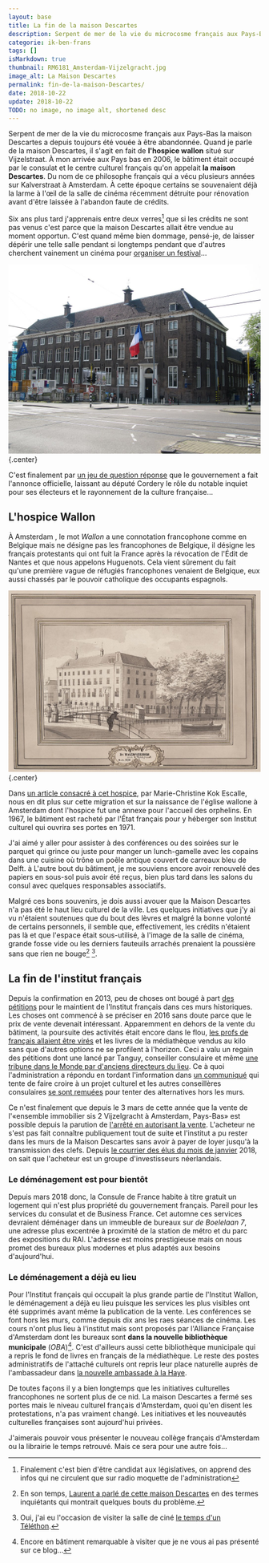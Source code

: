 ```yaml
---
layout: base
title: La fin de la maison Descartes
description: Serpent de mer de la vie du microcosme français aux Pays-Bas la maison Descartes a depuis toujours été vouée à être abandonnée. Quand je parle de la mais
categorie: ik-ben-frans
tags: []
isMarkdown: true
thumbnail: RM6181_Amsterdam-Vijzelgracht.jpg
image_alt: La Maison Descartes
permalink: fin-de-la-maison-Descartes/
date: 2018-10-22
update: 2018-10-22
TODO: no image, no image alt, shortened desc
---
```


Serpent de mer de la vie du microcosme français aux Pays-Bas la maison Descartes a depuis toujours été vouée à être abandonnée. Quand je parle de la maison Descartes, il s'agit en fait de **l'hospice wallon** situé sur Vijzelstraat. À mon arrivée aux Pays bas en 2006, le bâtiment était occupé par le consulat et le centre culturel français qu'on appelait **la maison Descartes**. Du nom de ce philosophe français qui a vécu plusieurs années sur Kalverstraat à Amsterdam. À cette époque certains se souvenaient déjà la larme à l'œil de la salle de cinéma récemment détruite pour rénovation avant d'être laissée à l'abandon faute de crédits. 

Six ans plus tard j'apprenais entre deux verres[^1] que si les crédits ne sont pas venus c'est parce que la maison Descartes allait être vendue au moment opportun. C'est quand même bien dommage, pensé-je, de laisser dépérir une telle salle pendant si longtemps pendant que d'autres cherchent vainement un cinéma pour [organiser un festival](/Le-retour-du-festival-Tres-Court)…

![Institut Français et Consulat de France à Amsterdam sur Vijzelgracht](RM6181_Amsterdam-Vijzelgracht.jpg){.center}

C'est finalement par [un jeu de question réponse](http://questions.assemblee-nationale.fr/q14/14-17484QE.htm) que le gouvernement a fait l'annonce officielle, laissant au député Cordery le rôle du notable inquiet pour ses électeurs et le rayonnement de la culture française…

## L'hospice Wallon

À Amsterdam , le mot *Wallon* a une connotation francophone comme en Belgique mais ne désigne pas les francophones de Belgique, il désigne les français protestants qui ont fuit la France après la révocation de l'Édit de Nantes et que nous appelons Huguenots. Cela vient sûrement du fait qu'une première vague de réfugiés francophones venaient de Belgique, eux aussi chassés par le pouvoir catholique des occupants espagnols.

![Walenweeshuis - Philips Jacobsz., C. (Caspar; 1732-1789)](Philips_Jacobsz-WalenWeesshuis-Afb_010094001734.jpg){.center}

Dans [un article consacré à cet hospice](http://www.francaisdespaysbas.nl/2016/03/02/histoire-de-la-maison-descartes-marie-christine-kok-escalle/), par Marie-Christine Kok Escalle, nous en dit plus sur cette migration et sur la naissance de l'église wallone à Amsterdam dont l'hospice fut une annexe pour l'accueil des orphelins. En 1967, le bâtiment est racheté par l'État français pour y héberger son Institut culturel qui ouvrira ses portes en 1971.

J'ai aimé y aller pour assister à des conférences ou des soirées sur le parquet qui grince ou juste pour manger un lunch-gamelle avec les copains dans une cuisine où trône un poêle antique couvert de carreaux bleu de Delft. à L'autre bout du bâtiment, je me souviens encore avoir renouvelé des papiers en sous-sol puis avoir été reçus, bien plus tard dans les salons du consul avec quelques responsables associatifs.

Malgré ces bons souvenirs, je dois aussi avouer que la Maison Descartes n'a pas été le haut lieu culturel de la ville. Les quelques initiatives que j'y ai vu n'étaient soutenues que du bout des lèvres et malgré la bonne volonté de certains personnels, il semble que, effectivement, les crédits n'étaient pas là et que l'espace était sous-utilisé, à l'image de la salle de cinéma, grande fosse vide ou les derniers fauteuils arrachés prenaient la poussière sans que rien ne bouge[^2] [^3].

<!-- HTML -->
<!-- <div class="flex flex-col items-center">
<iframe frameborder="0" scrolling="no" src="http://beeldbank.amsterdam.nl/beeldbank/weergave/record/layout/widget/tmpl/widget?id=010122057933&width=640" width="640" height="480"></iframe>
</div> -->
<!-- / HTML -->

## La fin de l'institut français

Depuis la confirmation en 2013, peu de choses ont bougé à part [des pétitions](https://secure.avaaz.org/fr/petition/Au_Ministre_des_affaires_etrangeres_Monsieur_Laurent_FABIUS_Non_a_labandon_par_la_France_de_la_Maison_Descartes_dAmsterd/) pour le maintient de l'Institut français dans ces murs historiques. Les choses ont commencé à se préciser en 2016 sans doute parce que le prix de vente devenait intéressant. Apparemment en dehors de la vente du bâtiment, la poursuite des activités était encore dans le flou, [les profs de français allaient être virés](http://www.nu.nl/cultuur-overig/4246595/frankrijk-sluit-instituut-in-amsterdam-franse-taal-en-cultuur-promoot.html) et les livres de la médiathèque vendus au kilo sans que d'autres options ne se profilent à l'horizon. Ceci a valu un regain des pétitions dont une lancé par Tanguy, conseiller consulaire et même [une tribune dans le Monde par d'anciens directeurs du lieu](http://www.lemonde.fr/idees/article/2016/05/10/la-maison-descartes-d-amsterdam-propriete-de-la-france-ne-doit-pas-etre-sacrifiee_4916779_3232.html). Ce à quoi l'administration a répondu en tordant l'information dans [un communiqué](https://nl.ambafrance.org/Modernisation-du-dispositif-culturel-et-consulaire-francais-aux-Pays-Bas) qui tente de faire croire à un projet culturel et les autres conseillères consulaires [se sont remuées](http://url.snd15.ch/visu-D3FD5D68-E063-49F7-BF49-F59AC3E2A86A-477117957-602601-31032015.html) pour tenter des alternatives hors les murs.

Ce n'est finalement que depuis le 3 mars de cette année que la vente de l'«ensemble immobilier sis 2 Vijzelgracht à Amsterdam, Pays-Bas» est possible depuis la parution de [l'arrêté en autorisant la vente](https://www.legifrance.gouv.fr/jo_pdf.do?id=JORFTEXT000034128594). L'acheteur ne s'est pas fait connaître publiquement tout de suite et l'institut a pu rester dans les murs de la Maison Descartes sans avoir à payer de loyer jusqu'à la transmission des clefs. Depuis [le courrier des élus du mois de janvier](https://mailp.ro/yH5RY8) 2018, on sait que l'acheteur est un groupe d'investisseurs néerlandais.

### Le déménagement est pour bientôt

Depuis mars 2018 donc, la Consule de France habite à titre gratuit un logement qui n'est plus propriété du gouvernement français. Pareil pour les services du consulat et de Business France. Cet automne ces services devraient déménager dans un immeuble de bureaux sur *de Boelelaan 7*, une adresse plus excentrée à proximité de la station de métro et du parc des expositions du RAI. L'adresse est moins prestigieuse mais on nous promet des bureaux plus modernes et plus adaptés aux besoins d'aujourd'hui.

### Le déménagement a déjà eu lieu

Pour l'Institut français qui occupait la plus grande partie de l'Institut Wallon, le déménagement a déjà eu lieu puisque les services les plus visibles ont été supprimés avant même la publication de la vente. Les conférences se font hors les murs, comme depuis dix ans les raes séances de cinéma. Les cours n'ont plus lieu à l'institut mais sont proposés par l'Alliance Française d'Amsterdam dont les bureaux sont **dans la nouvelle bibliothèque municipale** (*OBA*)[^4]. C'est d'ailleurs aussi cette bibliothèque municipale qui a repris le fond de livres en français de la médiathèque. Le reste des postes administratifs de l'attaché culturels ont repris leur place naturelle auprès de l'ambassadeur dans [la nouvelle ambassade à la Haye](/Une-nouvelle-Ambassade-de-France).

De toutes façons il y a bien longtemps que les initiatives culturelles francophones ne sortent plus de ce nid. La maison Descartes a fermé ses portes mais le niveau culturel français d'Amsterdam, quoi qu'en disent les protestations, n'a pas vraiment changé. Les initiatives et les nouveautés culturelles françaises sont aujourd'hui privées. 

J'aimerais pouvoir vous présenter le nouveau collège français d'Amsterdam ou la librairie le temps retrouvé. Mais ce sera pour une autre fois…

[^1]: Finalement c'est bien d'être candidat aux législatives, on apprend des infos qui ne circulent que sur radio moquette de l'administration
[^2]: En son temps, [Laurent a parlé de cette maison Descartes](http://www.laurentchambon.net/2007/11/mort-sociale-chez-descartes.html) en des termes inquiétants qui montrait quelques bouts du problème.
[^3]: Oui, j'ai eu l'occasion de visiter la salle de ciné [le temps d'un Téléthon](http://telethonpays-bas2010.blogs.afm-telethon.fr/archive/2010/09/11/grand-merci-a-tous-pour-votre-participation.html).
[^4]: Encore en bâtiment remarquable à visiter que je ne vous ai pas présenté sur ce blog…
<!-- post notes:
https://www.change.org/p/french-ministry-of-foreign-affairs-keep-the-french-institute-of-amsterdam-alive 

https://www.legifrance.gouv.fr/jo_pdf.do?id=JORFTEXT000034128594 
http://www.laurentchambon.net/2008/05/te-crois-en-hollande.html?view=snapshot 
http://meinamsterdam.nl/les-projets-torpilles 

http://www.laurentchambon.net/2007/11/chauffe-pour-descartes.html
http://www.laurentchambon.net/2007/11/descartes-tanguy-nous-crit.html
http://www.laurentchambon.net/2008/05/du-sang-neuf-enfin.html
--->
